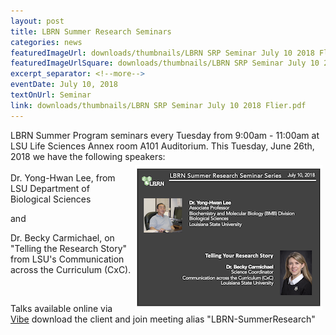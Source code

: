 ```yaml
--- 
layout: post
title: LBRN Summer Research Seminars
categories: news
featuredImageUrl: downloads/thumbnails/LBRN SRP Seminar July 10 2018 Flier.png
featuredImageUrlSquare: downloads/thumbnails/LBRN SRP Seminar July 10 2018 Flier.png
excerpt_separator: <!--more-->
eventDate: July 10, 2018
textOnUrl: Seminar
link: downloads/thumbnails/LBRN SRP Seminar July 10 2018 Flier.pdf
--- 
```

<p>LBRN Summer Program seminars every Tuesday from 9:00am - 11:00am at LSU Life Sciences Annex room A101 Auditorium. This Tuesday, June 26th, 2018 we have the following speakers:<!--more--> <br><a href="/downloads/LBRN SRP Seminar July 10 2018 Flier.pdf"><img src="/downloads/thumbnails/LBRN SRP Seminar July 10 2018 Flier thumb.png" style="float: right" margin="20" hspace="5" vspace="5"></a><br>Dr. Yong-Hwan Lee, from LSU Department of Biological Sciences</p><p>and </p><p>Dr. Becky Carmichael, on "Telling the Research Story" from LSU's Communication across the Curriculum (CxC).</p>
<br>
<p>Talks available online via <a class="button" href="{{ "https://vibe.ezuce.com" }}">Vibe</a> download the client and join meeting alias "LBRN-SummerResearch"</p>
